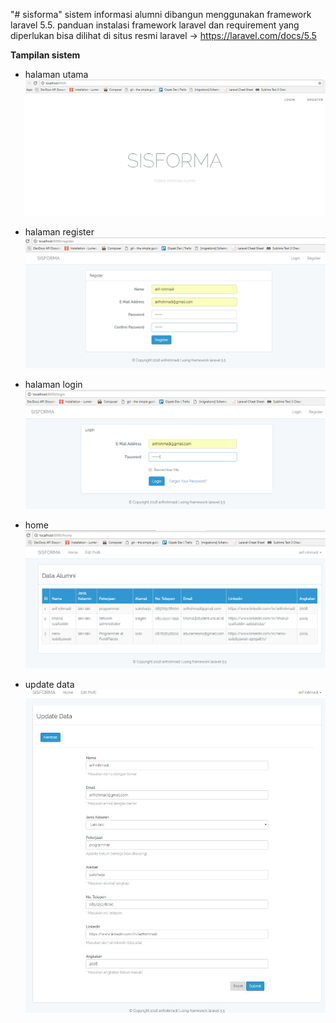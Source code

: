 "# sisforma" 
sistem informasi alumni
dibangun menggunakan framework laravel 5.5.
panduan instalasi framework laravel dan requirement yang diperlukan bisa dilihat di situs resmi laravel -> https://laravel.com/docs/5.5

**Tampilan sistem**

* halaman utama
![halaman utama](https://github.com/arifrohmadi/sisforma/blob/master/1.halaman%20utama.jpg)

* halaman register
![halaman register](https://github.com/arifrohmadi/sisforma/blob/master/2.halaman%20register.jpg)

* halaman login
![halaman login](https://github.com/arifrohmadi/sisforma/blob/master/3.halaman%20login.jpg)

* home
![halaman home](https://github.com/arifrohmadi/sisforma/blob/master/4.home.jpg)

* update data
![halaman update data](https://github.com/arifrohmadi/sisforma/blob/master/5.update.jpg)

